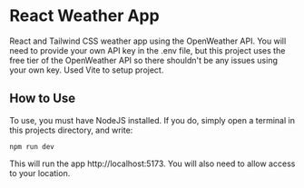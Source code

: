 # React Weather App

React and Tailwind CSS weather app using the OpenWeather API. You will need to provide your own API key in the .env file, but this project uses the free tier of the OpenWeather API so there shouldn't be any issues using your own key. Used Vite to setup project. 

## How to Use
To use, you must have NodeJS installed. If you do, simply open a terminal in this projects directory, and write:
```
npm run dev
```
This will run the app http://localhost:5173. You will also need to allow access to your location. 
